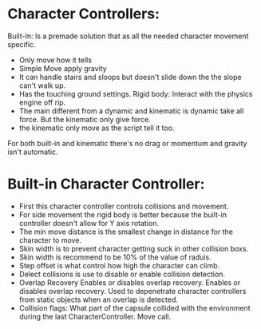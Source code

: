# Character Controllers:
Built-In: Is a premade solution that as all the needed character movement specific.
- Only move how it tells
- Simple Move apply gravity
- It can handle stairs and sloops but doesn't slide down the the slope can't walk up.
- Has the touching ground settings.
Rigid body: Interact with the physics engine off rip.
- The main different from a dynamic and kinematic is dynamic take all force. But the kinematic only give force.
- the kinematic only move as the script tell it too.

For both built-in and kinematic there's no drag or momentum
and gravity isn't automatic.

# Built-in Character Controller:
- First this character controller controls collisions and movement.
- For side movement the rigid body is better because the built-in controller doesn't allow for Y axis rotation.
- The min move distance is the smallest change in distance for the character to move.
-  Skin width is to prevent character getting suck in other collision boxs.
- Skin width is recommend to be 10% of the value of raduis.
- Step offset is what control how high the character can climb. 
-  Delect collisions is use to disable or enable collision detection.
- Overlap Recovery Enables or disables overlap recovery. Enables or disables overlap recovery. Used to depenetrate character controllers from static objects when an overlap is detected.
- Collision flags: What part of the capsule collided with the environment during the last CharacterController. Move call.